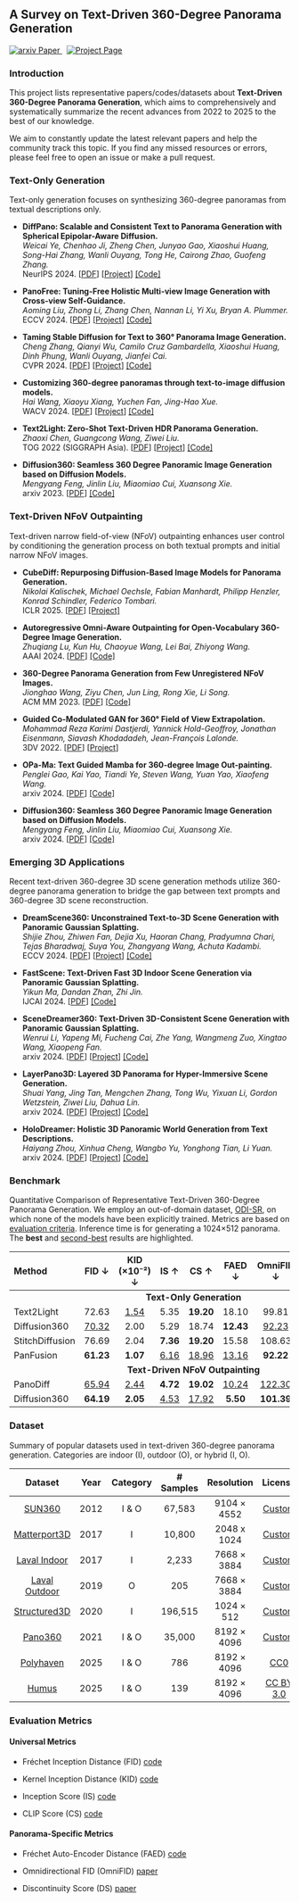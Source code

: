 ## A Survey on Text-Driven 360-Degree Panorama Generation


<a href='https://arxiv.org/abs/2502.14799'>
  <img src='https://img.shields.io/badge/Paper-Paper-green?style=flat&logo=arxiv&logoColor=green' alt='arxiv Paper'>
</a>
<a href='https://littlewhitesea.github.io/Text-Driven-Pano-Gen/' style='padding-left: 0.5rem;'>
  <img src='https://img.shields.io/badge/Project-Page-blue?style=flat&logo=Google%20chrome&logoColor=blue' alt='Project Page'>
</a>


### Introduction

This project lists representative papers/codes/datasets about **Text-Driven 360-Degree Panorama Generation**, which aims to comprehensively and systematically summarize the recent advances from 2022 to 2025 to the best of our knowledge.

We aim to constantly update the latest relevant papers and help the community track this topic. If you find any missed resources or errors, please feel free to open an issue or make a pull request.

### Text-Only Generation

Text-only generation focuses on synthesizing 360-degree panoramas from textual descriptions only.

* **DiffPano: Scalable and Consistent Text to Panorama Generation with Spherical Epipolar-Aware Diffusion.**<br>
*Weicai Ye, Chenhao Ji, Zheng Chen, Junyao Gao, Xiaoshui Huang, Song-Hai Zhang, Wanli Ouyang, Tong He, Cairong Zhao, Guofeng Zhang.*<br>
NeurIPS 2024. [[PDF](https://arxiv.org/abs/2410.24203)] [[Project](https://zju3dv.github.io/DiffPano/)] [[Code]](https://github.com/zju3dv/DiffPano)<br>

* **PanoFree: Tuning-Free Holistic Multi-view Image Generation with Cross-view Self-Guidance.**<br>
*Aoming Liu, Zhong Li, Zhang Chen, Nannan Li, Yi Xu, Bryan A. Plummer.*<br>
ECCV 2024. [[PDF](https://arxiv.org/abs/2408.02157)] [[Project](https://panofree.github.io/)] [[Code]](https://github.com/zxcvfd13502/PanoFree)<br>

* **Taming Stable Diffusion for Text to 360° Panorama Image Generation.**<br>
*Cheng Zhang, Qianyi Wu, Camilo Cruz Gambardella, Xiaoshui Huang, Dinh Phung, Wanli Ouyang, Jianfei Cai.*<br>
CVPR 2024. [[PDF](https://arxiv.org/abs/2404.07949)] [[Project](https://chengzhag.github.io/publication/panfusion/)] [[Code]](https://github.com/chengzhag/PanFusion)<br>

* **Customizing 360-degree panoramas through text-to-image diffusion models.**<br>
*Hai Wang, Xiaoyu Xiang, Yuchen Fan, Jing-Hao Xue.*<br>
WACV 2024. [[PDF](https://arxiv.org/abs/2310.18840)] [[Project](https://littlewhitesea.github.io/stitchdiffusion.github.io/)] [[Code]](https://github.com/littlewhitesea/StitchDiffusion)<br>

* **Text2Light: Zero-Shot Text-Driven HDR Panorama Generation.**<br>
*Zhaoxi Chen, Guangcong Wang, Ziwei Liu.*<br>
TOG 2022 (SIGGRAPH Asia). [[PDF](https://arxiv.org/abs/2209.09898)] [[Project](https://frozenburning.github.io/projects/text2light/)] [[Code]](https://github.com/FrozenBurning/Text2Light)<br>

* **Diffusion360: Seamless 360 Degree Panoramic Image Generation based on Diffusion Models.**<br>
*Mengyang Feng, Jinlin Liu, Miaomiao Cui, Xuansong Xie.*<br>
arxiv 2023. [[PDF](https://arxiv.org/abs/2311.13141)] [[Code]](https://github.com/ArcherFMY/SD-T2I-360PanoImage)<br>

### Text-Driven NFoV Outpainting

Text-driven narrow field-of-view (NFoV) outpainting enhances user control by conditioning the generation process on both textual prompts and initial narrow NFoV images.

* **CubeDiff: Repurposing Diffusion-Based Image Models for Panorama Generation.**<br>
*Nikolai Kalischek, Michael Oechsle, Fabian Manhardt, Philipp Henzler, Konrad Schindler, Federico Tombari.*<br>
ICLR 2025. [[PDF](https://arxiv.org/abs/2501.17162)] [[Project]](https://cubediff.github.io/)<br>

* **Autoregressive Omni-Aware Outpainting for Open-Vocabulary 360-Degree Image Generation.**<br>
*Zhuqiang Lu, Kun Hu, Chaoyue Wang, Lei Bai, Zhiyong Wang.*<br>
AAAI 2024. [[PDF](https://arxiv.org/abs/2309.03467)] [[Code]](https://github.com/zhuqiangLu/AOG-NET-360)<br>

* **360-Degree Panorama Generation from Few Unregistered NFoV Images.**<br>
*Jionghao Wang, Ziyu Chen, Jun Ling, Rong Xie, Li Song.*<br>
ACM MM 2023. [[PDF](https://arxiv.org/abs/2308.14686)] [[Code]](https://github.com/shanemankiw/Panodiff)<br>

* **Guided Co-Modulated GAN for 360° Field of View Extrapolation.**<br>
*Mohammad Reza Karimi Dastjerdi, Yannick Hold-Geoffroy, Jonathan Eisenmann, Siavash Khodadadeh, Jean-François Lalonde.*<br>
3DV 2022. [[PDF](https://arxiv.org/abs/2204.07286)] [[Project](https://lvsn.github.io/ImmerseGAN/)]<br>

* **OPa-Ma: Text Guided Mamba for 360-degree Image Out-painting.**<br>
*Penglei Gao, Kai Yao, Tiandi Ye, Steven Wang, Yuan Yao, Xiaofeng Wang.*<br>
arxiv 2024. [[PDF](https://arxiv.org/abs/2407.10923)] [[Code]](https://github.com/PengleiGao/OPaMa)<br>

* **Diffusion360: Seamless 360 Degree Panoramic Image Generation based on Diffusion Models.**<br>
*Mengyang Feng, Jinlin Liu, Miaomiao Cui, Xuansong Xie.*<br>
arxiv 2024. [[PDF](https://arxiv.org/abs/2311.13141)] [[Code]](https://github.com/ArcherFMY/SD-T2I-360PanoImage)<br>

### Emerging 3D Applications

Recent text-driven 360-degree 3D scene generation methods utilize 360-degree panorama generation to bridge the gap between text prompts and 360-degree 3D scene reconstruction.

* **DreamScene360: Unconstrained Text-to-3D Scene Generation with Panoramic Gaussian Splatting.**<br>
*Shijie Zhou, Zhiwen Fan, Dejia Xu, Haoran Chang, Pradyumna Chari, Tejas Bharadwaj, Suya You, Zhangyang Wang, Achuta Kadambi.*<br>
ECCV 2024. [[PDF](https://arxiv.org/abs/2404.06903)] [[Project](https://dreamscene360.github.io/)]  [[Code]](https://github.com/ShijieZhou-UCLA/DreamScene360)<br>

* **FastScene: Text-Driven Fast 3D Indoor Scene Generation via Panoramic Gaussian Splatting.**<br>
*Yikun Ma, Dandan Zhan, Zhi Jin.*<br>
IJCAI 2024. [[PDF](https://arxiv.org/abs/2405.05768)] [[Code]](https://github.com/Mr-Ma-yikun/FastScene)<br>

* **SceneDreamer360: Text-Driven 3D-Consistent Scene Generation with Panoramic Gaussian Splatting.**<br>
*Wenrui Li, Yapeng Mi, Fucheng Cai, Zhe Yang, Wangmeng Zuo, Xingtao Wang, Xiaopeng Fan.*<br>
arxiv 2024. [[PDF](https://arxiv.org/abs/2408.13711)] [[Project](https://scenedreamer360.github.io/)] [[Code]](https://github.com/liwrui/SceneDreamer360)<br>

* **LayerPano3D: Layered 3D Panorama for Hyper-Immersive Scene Generation.**<br>
*Shuai Yang, Jing Tan, Mengchen Zhang, Tong Wu, Yixuan Li, Gordon Wetzstein, Ziwei Liu, Dahua Lin.*<br>
arxiv 2024. [[PDF](https://arxiv.org/abs/2408.13252)] [[Project](https://ys-imtech.github.io/projects/LayerPano3D/)] [[Code]](https://github.com/YS-IMTech/LayerPano3D)<br>

* **HoloDreamer: Holistic 3D Panoramic World Generation from Text Descriptions.**<br>
*Haiyang Zhou, Xinhua Cheng, Wangbo Yu, Yonghong Tian, Li Yuan.*<br>
arxiv 2024. [[PDF](https://arxiv.org/abs/2407.15187)] [[Project](https://zhouhyocean.github.io/holodreamer/)] [[Code]](https://github.com/zhouhyOcean/HoloDreamer)<br>

### Benchmark

Quantitative Comparison of Representative Text-Driven 360-Degree Panorama Generation. We employ an out-of-domain dataset, [ODI-SR](https://github.com/wangh-allen/LAU-Net), on which none of the models have been explicitly trained. Metrics are based on [evaluation criteria](#evaluation-metrics). Inference time is for generating a 1024×512 panorama. The **best** and <ins>second-best</ins> results are highlighted.

<table style="width: 100%; border-collapse: collapse;">
  <colgroup>
    <col style="width: 15%;">
    <col style="width: 10%;">
    <col style="width: 10%;">
    <col style="width: 10%;">
    <col style="width: 10%;">
    <col style="width: 10%;">
    <col style="width: 10%;">
    <col style="width: 10%;">
    <col style="width: 15%;">
  </colgroup>
  <thead>
    <tr>
      <th style="text-align: left;">Method</th>
      <th style="text-align: center;">FID &darr;</th>
      <th style="text-align: center;">KID (×10⁻²) &darr;</th>
      <th style="text-align: center;">IS &uarr;</th>
      <th style="text-align: center;">CS &uarr;</th>
      <th style="text-align: center;">FAED &darr;</th>
      <th style="text-align: center;">OmniFID &darr;</th>
      <th style="text-align: center;">DS &darr;</th>
      <th style="text-align: center;">Inference (s)</th>
    </tr>
  </thead>
  <tbody>
    <!-- Category Row: Text-Only Generation -->
    <tr>
      <td colspan="9" style="text-align: center;"><strong>Text-Only Generation</strong></td>
    </tr>
    <!-- Data Rows for Text-Only Generation -->
    <tr>
      <td style="text-align: left;">Text2Light</td>
      <td style="text-align: center;">72.63</td>
      <td style="text-align: center;"><ins>1.54</ins></td>
      <td style="text-align: center;">5.35</td>
      <td style="text-align: center;"><strong>19.20</strong></td>
      <td style="text-align: center;">18.10</td>
      <td style="text-align: center;">99.81</td>
      <td style="text-align: center;">5.38</td>
      <td style="text-align: center;">33</td>
    </tr>
    <tr>
      <td style="text-align: left;">Diffusion360</td>
      <td style="text-align: center;"><ins>70.32</ins></td>
      <td style="text-align: center;">2.00</td>
      <td style="text-align: center;">5.29</td>
      <td style="text-align: center;">18.74</td>
      <td style="text-align: center;"><strong>12.43</strong></td>
      <td style="text-align: center;"><ins>92.23</ins></td>
      <td style="text-align: center;"><ins>0.94</ins></td>
      <td style="text-align: center;"><strong>3</strong></td>
    </tr>
    <tr>
      <td style="text-align: left;">StitchDiffusion</td>
      <td style="text-align: center;">76.69</td>
      <td style="text-align: center;">2.04</td>
      <td style="text-align: center;"><strong>7.36</strong></td>
      <td style="text-align: center;"><strong>19.20</strong></td>
      <td style="text-align: center;">15.58</td>
      <td style="text-align: center;">108.63</td>
      <td style="text-align: center;">1.07</td>
      <td style="text-align: center;"><ins>28</ins></td>
    </tr>
    <tr>
      <td style="text-align: left;">PanFusion</td>
      <td style="text-align: center;"><strong>61.23</strong></td>
      <td style="text-align: center;"><strong>1.07</strong></td>
      <td style="text-align: center;"><ins>6.16</ins></td>
      <td style="text-align: center;"><ins>18.96</ins></td>
      <td style="text-align: center;"><ins>13.16</ins></td>
      <td style="text-align: center;"><strong>92.22</strong></td>
      <td style="text-align: center;"><strong>0.85</strong></td>
      <td style="text-align: center;">30</td>
    </tr>
    <!-- Category Row: Text-Driven NFoV Outpainting -->
    <tr>
      <td colspan="9" style="text-align: center;"><strong>Text-Driven NFoV Outpainting</strong></td>
    </tr>
    <!-- Data Rows for Text-Driven NFoV Outpainting -->
    <tr>
      <td style="text-align: left;">PanoDiff</td>
      <td style="text-align: center;"><ins>65.94</ins></td>
      <td style="text-align: center;"><ins>2.44</ins></td>
      <td style="text-align: center;"><strong>4.72</strong></td>
      <td style="text-align: center;"><strong>19.02</strong></td>
      <td style="text-align: center;"><ins>10.24</ins></td>
      <td style="text-align: center;"><ins>122.30</ins></td>
      <td style="text-align: center;"><ins>1.10</ins></td>
      <td style="text-align: center;"><ins>48</ins></td>
    </tr>
    <tr>
      <td style="text-align: left;">Diffusion360</td>
      <td style="text-align: center;"><strong>64.19</strong></td>
      <td style="text-align: center;"><strong>2.05</strong></td>
      <td style="text-align: center;"><ins>4.53</ins></td>
      <td style="text-align: center;"><ins>17.92</ins></td>
      <td style="text-align: center;"><strong>5.50</strong></td>
      <td style="text-align: center;"><strong>101.39</strong></td>
      <td style="text-align: center;"><strong>0.72</strong></td>
      <td style="text-align: center;"><strong>4</strong></td>
    </tr>
  </tbody>
</table>



### Dataset

Summary of popular datasets used in text-driven 360-degree panorama generation. Categories are indoor (I), outdoor (O), or hybrid (I, O).

|  **Dataset**  | **Year**     | **Category**    | **# Samples** | **Resolution** |  **License**                                     |
|:-------------:|:------------:|:---------------:|:-------------:|:--------------:|:------------------------------------------------:|
| [SUN360](https://vision.cs.princeton.edu/projects/2012/SUN360/data/)        | 2012         | I & O            | 67,583       | 9104 × 4552    |  [Custom](https://3dvision.princeton.edu/projects/2012/SUN360/)                                                |
| [Matterport3D](https://niessner.github.io/Matterport/)  | 2017         | I                | 10,800       | 2048 x 1024    |  [Custom](https://kaldir.vc.in.tum.de/matterport/MP_TOS.pdf)                                                |
| [Laval Indoor](http://hdrdb.com/indoor/)  | 2017         | I                | 2,233        | 7668  × 3884   |  [Custom](https://www.dropbox.com/scl/fi/r6niq8zmm0w03xgswj4b7/Laval-Indoor-HDR-Database-EULA.pdf?rlkey=yeetamvzevcmxrkcf9hy23ita&e=1&dl=0)     |
| [Laval Outdoor](http://hdrdb.com/outdoor/) | 2019         | O                | 205          | 7668  × 3884   |  [Custom](https://www.dropbox.com/scl/fi/17pka14s69c8c02gnpqg4/Laval-Outdoor-HDR-Database-EULA.pdf?rlkey=ptb0j0l46aj08laion6y551e3&e=1&dl=0)    |
| [Structured3D](https://structured3d-dataset.org/)  | 2020         | I                | 196,515      | 1024  × 512    |  [Custom](https://drive.google.com/file/d/13ZwWpU_557ZQccwOUJ8H5lvXD7MeZFMa/view)                                                  |
| [Pano360](https://spec.is.tue.mpg.de/)       | 2021         | I & O            | 35,000       | 8192  × 4096   |  [Custom](https://spec.is.tue.mpg.de/license.html)                                                |
| [Polyhaven](https://polyhaven.com/hdris)     | 2025            | I & O            | 786          | 8192  × 4096   | [CC0](https://polyhaven.com/license)             |
| [Humus](https://www.humus.name/index.php?page=Textures)         | 2025            | I & O            | 139          | 8192  × 4096   | [CC BY 3.0](https://www.humus.name/index.php?page=Textures)                                                |

### Evaluation Metrics

#### Universal Metrics

* Fréchet Inception Distance (FID) [code](https://lightning.ai/docs/torchmetrics/stable/image/frechet_inception_distance.html)

* Kernel Inception Distance (KID) [code](https://lightning.ai/docs/torchmetrics/stable/image/kernel_inception_distance.html)

* Inception Score (IS) [code](https://lightning.ai/docs/torchmetrics/stable/image/inception_score.html)

* CLIP Score (CS) [code](https://lightning.ai/docs/torchmetrics/stable/multimodal/clip_score.html)

#### Panorama-Specific Metrics

* Fréchet Auto-Encoder Distance (FAED) [code](https://github.com/chengzhag/PanFusion)

* Omnidirectional FID (OmniFID) [paper](https://link.springer.com/chapter/10.1007/978-3-031-72989-8_16)

* Discontinuity Score (DS) [paper](https://link.springer.com/chapter/10.1007/978-3-031-72989-8_16)
